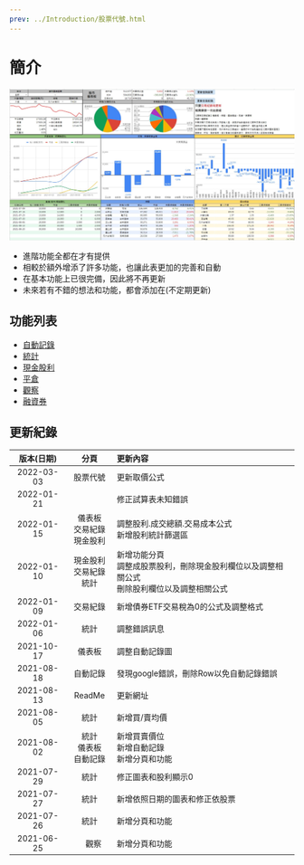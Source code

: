```yaml
---
prev: ../Introduction/股票代號.html
---
```

# 簡介
 ![](../../.vuepress/public/images/台股收費版-儀表板.jpg)
 - 進階功能全都在<Badge type="warning" text="收費版" vertical="middle"/>才有提供
 - 相較於<Badge text="免費版" vertical="middle"/>額外增添了許多功能，也讓此表更加的完善和自動
 - <Badge text="免費版" vertical="middle"/>在基本功能上已很完備，因此<Badge text="免費版" vertical="middle"/>將不再更新
 - 未來若有不錯的想法和功能，都會添加在<Badge type="warning" text="收費版" vertical="middle"/>(不定期更新)

## 功能列表

 - [自動記錄](./功能.md#自動記錄)
 - [統計](./功能.md#統計)
 - [現金股利](./功能.md#現金股利)
 - [平倉](./功能.md#平倉)
 - [觀察](./功能.md#觀察)
 - [融資券](./功能.md#融資券)

## 更新紀錄

 版本(日期) |   分頁   | 更新內容 |
:---------:|:--------:|:---------|
2022-03-03 | 股票代號 | 更新取價公式
2022-01-21 |  　　　　| 修正試算表未知錯誤
2022-01-15 | 儀表板<br>交易紀錄<br>現金股利 | 調整股利.成交總額.交易成本公式<br>新增股利統計篩選區
2022-01-10 | 現金股利<br>交易紀錄<br>統計   | 新增功能分頁<br>調整成股票股利，刪除現金股利欄位以及調整相關公式<br>刪除股利欄位以及調整相關公式
2022-01-09 | 交易紀錄 | 新增債券ETF交易稅為0的公式及調整格式
2022-01-06 |   統計   | 調整錯誤訊息
2021-10-17 |  儀表板  | 調整自動記錄圖
2021-08-18 | 自動記錄 | 發現google錯誤，刪除Row以免自動記錄錯誤
2021-08-13 |  ReadMe　| 更新網址
2021-08-05 |   統計   | 新增買/賣均價
2021-08-02 |   統計<br>儀表板<br>自動記錄   | 新增買賣價位<br>新增自動記錄<br>新增分頁和功能 |
2021-07-29 |   統計   | 修正圖表和股利顯示0
2021-07-27 |   統計   | 新增依照日期的圖表和修正依股票
2021-07-26 |   統計   | 新增分頁和功能
2021-06-25 | 　觀察   | 新增分頁和功能